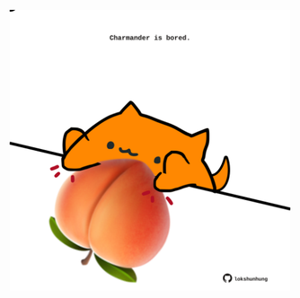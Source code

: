 <!-- built at 03/04/2024, 21:00:42 UTC -->
<p align="center">
  <img width="500" height="500" src="./ReadmeImage.svg">
</p>
